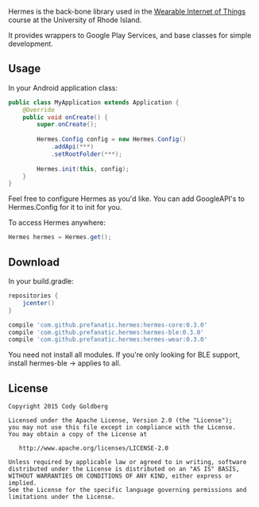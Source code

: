 Hermes is the back-bone library used in the [Wearable Internet of Things][1] course at the University of Rhode Island.

It provides wrappers to Google Play Services, and base classes for simple development.

Usage
-----

In your Android application class:
```java
public class MyApplication extends Application {
    @Override
    public void onCreate() {
        super.onCreate();
        
        Hermes.Config config = new Hermes.Config()
            .addApi(***)
            .setRootFolder(***);
            
        Hermes.init(this, config);
    }
}
```

Feel free to configure Hermes as you'd like.  You can add GoogleAPI's to Hermes.Config for it to init for you.


To access Hermes anywhere:
```java
Hermes hermes = Hermes.get();
```

Download
--------

In your build.gradle:
```groovy
repositories {
    jcenter()
}

compile 'com.github.prefanatic.hermes:hermes-core:0.3.0'
compile 'com.github.prefanatic.hermes:hermes-ble:0.3.0'
compile 'com.github.prefanatic.hermes:hermes-wear:0.3.0'
```

You need not install all modules.  If you're only looking for BLE support, install hermes-ble -> applies to all.


License
-------

    Copyright 2015 Cody Goldberg

    Licensed under the Apache License, Version 2.0 (the "License");
    you may not use this file except in compliance with the License.
    You may obtain a copy of the License at

       http://www.apache.org/licenses/LICENSE-2.0

    Unless required by applicable law or agreed to in writing, software
    distributed under the License is distributed on an "AS IS" BASIS,
    WITHOUT WARRANTIES OR CONDITIONS OF ANY KIND, either express or implied.
    See the License for the specific language governing permissions and
    limitations under the License.



 [1]: http://www.ele.uri.edu/faculty/kunalm/491_591.xhtml

